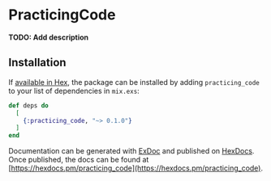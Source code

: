 # PracticingCode

**TODO: Add description**

## Installation

If [available in Hex](https://hex.pm/docs/publish), the package can be installed
by adding `practicing_code` to your list of dependencies in `mix.exs`:

```elixir
def deps do
  [
    {:practicing_code, "~> 0.1.0"}
  ]
end
```

Documentation can be generated with [ExDoc](https://github.com/elixir-lang/ex_doc)
and published on [HexDocs](https://hexdocs.pm). Once published, the docs can
be found at [https://hexdocs.pm/practicing_code](https://hexdocs.pm/practicing_code).


